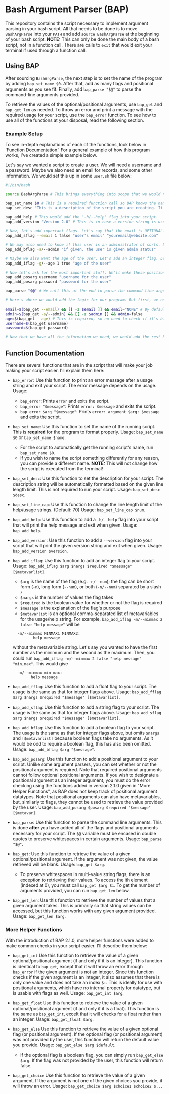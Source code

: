 # Bash Argument Parser (BAP)

This repository contains the script necessary to implement argument parsing in your bash script. All that needs to be done is to move `BashArgParse` into
your `PATH` and add `source BashArgParse` at the beginning of your bash script. **NOTE:** This can only be done the main body of a bash script,
not in a function call. There are calls to `exit` that would exit your terminal if used through a function call.

## Using BAP

After sourcing `BashArgParse`, the next step is to set the name of the program by adding `bap_set_name $0`. After that, add as many flags
and positional arguments as you see fit. Finally, add `bap_parse "$@"` to parse the command-line arguments provided.

To retrieve the values of the optional/positional arguments, use `bap_get` and `bap_get_len` as needed. 
To throw an error and print a message with the required usage for your script, use the `bap_error` function. 
To see how to use all of the functions at your disposal, read the following section.

### Example Setup

To see in-depth explanations of each of the functions, look below in 'Function Documentation.' For a general example of how this program works,
I've created a simple example below. 

Let's say we wanted a script to create a user. We will need a username and a password. Maybe we also need an email for records, and some other information.
We would set this up in some `user.sh` file below:

```sh
#!/bin/bash

source BashArgParse # This brings everything into scope that we would need to create our script.

bap_set_name $0 # This is a required function call so BAP knows the name of your script.
bap_set_desc "This is a description of the script you are creating. It will appear in the help screen."

bap_add_help # This would add the '-h/--help' flag into your script.
bap_add_version "Version 2.0" # This is in case a version string is useful for your script.

# Now, let's add important flags. Let's say that the email is OPTIONAL. Let's create a string flag for it. See the documentation for more information.
bap_add_sflag --email 1 false "user's email" "youremail@website.com"

# We may also need to know if this user is an administrator of sorts. Let's add a boolean flag.
bap_add_bflag -a/--admin "if given, the user is given admin status"

# Maybe we also want the age of the user. Let's add an integer flag. Let's make this one required.
bap_add_iflag -g/--age 1 true "age of the user"

# Now let's ask for the most important stuff. We'll make these positional arguments.
bap_add_posarg username "username for the user"
bap_add_posarg password "password for the user"

bap_parse "$@" # We call this at the end to parse the command-line arguments. Note the double-quotes!

# Here's where we would add the logic for our program. But first, we need the variables given by the user.

email=$(bap_get --email) && [[ -z $email ]] && email="NONE" # By default, the variables will be BLANK if they were not provided. I check and give a default value
admin=$(bap_get -a/--admin) && [[ -z $admin ]] && admin=false
age=$(bap_get --age) # This is required, so no need to check if it's blank!
username=$(bap_get username)
password=$(bap_get password)

# Now that we have all the information we need, we would add the rest below.

```

## Function Documentation

There are several functions that are in the script that will make your job making your script easier. I'll explain them here:

* `bap_error`: 
Use this function to print an error message after a usage string and exit your script. The error message depends on the usage. Usage:
  * `bap_error`: Prints `error` and exits the script.
  * `bap_error "$message"`: Prints `error: $message` and exits the script.
  * `bap_error $arg "$message"`: Prints `error: argument $arg: $message` and exits the script.

* `bap_set_name`:
Use this function to set the name of the running script. This is **required** for the program to format properly.
Usage: `bap_set_name $0` or `bap_set_name $name`.
  * For the script to automatically get the running script's name, run `bap_set_name $0`.
  * If you wish to name the script something differently for any reason, you can provide a different name.
  **NOTE:** This will not change how the script is executed from the terminal!

* `bap_set_desc`:
Use this function to set the description for your script. The description string will be automatically formatted based on 
the given line length limit. This is not required to run your script.
Usage: `bap_set_desc $desc`.

* `bap_set_line_cap`:
Use this function to change the line length limit of the help/usage strings. (Default: 70) 
Usage: `bap_set_line_cap $num`.

* `bap_add_help`:
Use this function to add a `-h/--help` flag into your script that will print the help message and exit when given.
Usage: `bap_add_help`.

* `bap_add_version`:
Use this function to add a `--version` flag into your script that will print the given version string and exit when given.
Usage: `bap_add_version $version`.

* `bap_add_iflag`: 
Use this function to add an integer flag to your script.
Usage: `bap_add_iflag $arg $nargs $required "$message" [$metavarlist]`.
  * `$arg` is the name of the flag (e.g. `-n/--num`); the flag can be short form (`-n`), long form (`--num`), or both (`-n/--num`) separated by a slash `/`
  * `$nargs` is the number of values the flag takes
  * `$required` is the boolean value for whether or not the flag is required
  * `$message` is the explanation of the flag's purpose
  * `$metavarlist` is an optional comma-separated list of metavariables for the usage/help string. 
  For example, `bap_add_iflag -m/--minmax 2 false "help message"` will be
  ```
    -m/--minmax MINMAX1 MINMAX2:
           help message
  ```
  without the metavariable string. Let's say you wanted to have the first number as the minimum and the second as the maximum. 
  Then, you could run `bap_add_iflag -m/--minmax 2 false "help message" "min,max"`. This would give
  ```
    -m/--minmax min max:
          help message
  ```

* `bap_add_fflag`:
Use this function to add a float flag to your script. The usage is the same as that for integer flags above.
Usage: `bap_add_fflag $arg $nargs $required "$message" [$metavarlist]`.

* `bap_add_sflag`:
Use this function to add a string flag to your script. The usage is the same as that for integer flags above.
Usage: `bap_add_sflag $arg $nargs $required "$message" [$metavarlist]`.

* `bap_add_bflag`:
Use this function to add a boolean flag to your script. The usage is the same as that for integer flags above, but omits `$nargs` and `[$metavarlist]`
because boolean flags take no arguments. As it would be odd to require a boolean flag, this has also been omitted. 
Usage: `bap_add_bflag $arg "$message"`.

* `bap_add_posarg`:
Use this function to add a positional argument to your script. Unlike some argument parsers, you can set whether or not the positional
argument is required. Note that required positional arguments cannot follow optional positional arguments. If you wish to designate a 
positional argument as an integer argument, you must do the error checking using the functions added in version 2.1.0 given in "More 
Helper Functions", as BAP does not keep track of positional argument datatypes. Note that positional arguments can also have metavariables,
but, similarly to flags, they cannot be used to retrieve the value provided by the user.
Usage: `bap_add_posarg $posarg $required "$message" [$metavar]`.

* `bap_parse`:
Use this function to parse the command line arguments. This is done **after** you have added all of the flags and positional arguments necessary
for your script. The `$@` variable must be encased in double quotes to preserve whitespaces in certain arguments.
Usage: `bap_parse "$@"`.

* `bap_get`:
Use this function to retrieve the value of a given optional/positional argument. If the argument was not given, the value retrieved will be blank.
Usage: `bap_get $arg`.
  * To preserve whitespaces in multi-value string flags, there is an exception to retrieving their values. To access the ith element (indexed at 0),
  you must call `bap_get $arg $i`. To get the number of arguments provided, you can run `bap_get_len` below.
  
* `bap_get_len`:
Use this function to retrieve the number of values that a given argument takes. This is primarily so that string values can be accessed,
but this function works with any given argument provided.
Usage: `bap_get_len $arg`.

### More Helper Functions

With the introduction of BAP 2.1.0, more helper functions were added to make common checks in your script easier. I'll describe them below:

* `bap_get_int`
Use this function to retrieve the value of a given optional/positional argument (if and only if it is an integer). This function is identical to 
`bap_get`, except that it will throw an error through `bap_error` if the given argument is not an integer. Since this function checks if the given argument
is an integer, it also assumes that there is only one value and does not take an index `$i`. This is ideally for use with positional arguments,
which have no internal property for datatype, but is usable with flags as well.
Usage: `bap_get_int $arg`.

* `bap_get_float`
Use this function to retrieve the value of a given optional/positional argument (if and only if it is a float). This function is the same as
`bap_get_int`, excelt that it will checks for a float rather than an integer.
Usage: `bap_get_float $arg`.

* `bap_get_else`
Use this function to retrieve the value of a given optional flag (or positional argument). If the optional flag (or positional argument) was 
not provided by the user, this function will return the default value you provide. 
Usage: `bap_get_else $arg $default`.
  * If the optional flag is a boolean flag, you can simply run `bap_get_else $arg`. If the flag was not provided by the user, this function will
	return false.

* `bap_get_choice`
Use this function to retrieve the value of a given argument. If the argument is not one of the given choices you provide, it will throw an error.
Usage: `bap_get_choice $arg $choice1 $choice2 $...`
